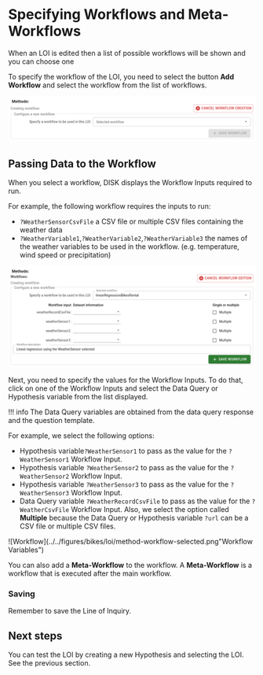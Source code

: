 
# Specifying Workflows and Meta-Workflows

When an LOI is edited then a list of possible workflows will be shown and you can choose one

To specify the workflow of the LOI, you need to select the button **Add Workflow** and select the workflow from the list of workflows.


![Workflow](../../figures/select-workflow.png "Select workflow")


## Passing Data to the Workflow
 
When you select a workflow, DISK displays the Workflow Inputs required to run.

For example, the following workflow requires the inputs to run:

- `?WeatherSensorCsvFile` a CSV file or multiple CSV files containing the weather data
- `?WeatherVariable1`,`?WeatherVariable2`,`?WeatherVariable3` the names of the weather variables to be used in the workflow. (e.g. temperature, wind speed or precipitation)

![Workflow](../../figures/bikes/loi/method-workflow-empty.png "Select workflow")


Next, you need to specify the values for the Workflow Inputs. To do that, click on one of the Workflow Inputs and select the Data Query or Hypothesis variable from the list displayed.

!!! info
        The Data Query variables are obtained from the data query response and the question template.

For example, we select the following options:

- Hypothesis variable`?WeatherSensor1` to pass as the value for the `?WeatherSensor1` Workflow Input.
- Hypothesis variable `?WeatherSensor2` to pass as the value for the `?WeatherSensor2` Workflow Input.
- Hypothesis variable `?WeatherSensor3` to pass as the value for the `?WeatherSensor3` Workflow Input.
- Data Query variable `?WeatherRecordCsvFile` to pass as the value for the `?WeatherCsvFile` Workflow Input. Also, we select the option called **Multiple** because the Data Query or Hypothesis variable `?url` can be a CSV file or multiple CSV files.

![Workflow](../../figures/bikes/loi/method-workflow-selected.png"Workflow Variables")

You can also add a **Meta-Workflow** to the workflow.  A **Meta-Workflow** is a workflow that is executed after the main workflow. 

### Saving

Remember to save the Line of Inquiry.

## Next steps

You can test the LOI by creating a new Hypothesis and selecting the LOI. See the previous section.
